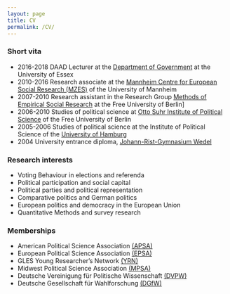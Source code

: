```yaml
---
layout: page
title: CV
permalink: /CV/
---
```


<!-- <label for='drinking-note' class='margin-toggle'> &#8853;</label><input type='checkbox' id='drinking-note' class='margin-toggle'/><span class='marginnote'>CV of Julia Partheymüller ([download](https://dl.dropboxusercontent.com/u/56285298/CV_Partheymueller_en.pdf)) </span> -->

### Short vita 

-   2016-2018 DAAD Lecturer at the [Department of Government](https://www.essex.ac.uk/departments/government) at the University of Essex
-   2010-2016 Research associate at the [Mannheim Centre for European Social Research (MZES)](http://www.mzes.uni-mannheim.de/d7/de) of the University of Mannheim
-   2007-2010 Research assistant in the Research Group [Methods of Empirical Social Research](http://www.polsoz.fu-berlin.de/en/soziologie/arbeitsbereiche/methoden/index.html) at the Free University of Berlin]
-   2006-2010 Studies of political science at [Otto Suhr Institute of Political Science](http://www.polsoz.fu-berlin.de/en/polwiss/index.html) of the Free University of Berlin 
-   2005-2006 Studies of political science at the Institute of Political Science of the [University of Hamburg](https://www.wiso.uni-hamburg.de/fachbereich-sowi/ueber-den-fachbereich/fachgebiete/fachgebiet-politikwissenschaft.html)
-   2004 University entrance diploma, [Johann-Rist-Gymnasium Wedel](http://www.jrg-wedel.de/startseite.html)

### Research interests

- Voting Behaviour in elections and referenda
- Political participation and social capital
- Political parties and political representation
- Comparative politics and German politics
- European politics and democracy in the European Union
- Quantitative Methods and survey research

### Memberships

-   American Political Science
    Association [(APSA)](http://www.apsanet.org/)
-   European Political Science
    Association [(EPSA)](http://www.epsanet.org/)
-   GLES Young Researcher’s
    Network [(YRN)](http://www.gles.eu/youngresearchers_startseite.htm)
-   Midwest Political Science
    Association [(MPSA)](http://www.mpsanet.org/)
-   Deutsche Vereinigung für Politische
    Wissenschaft [(DVPW)](http://www.dvpw.de/)
-   Deutsche Gesellschaft für
    Wahlforschung [(DGfW)](http://www.dgfw.info/)






